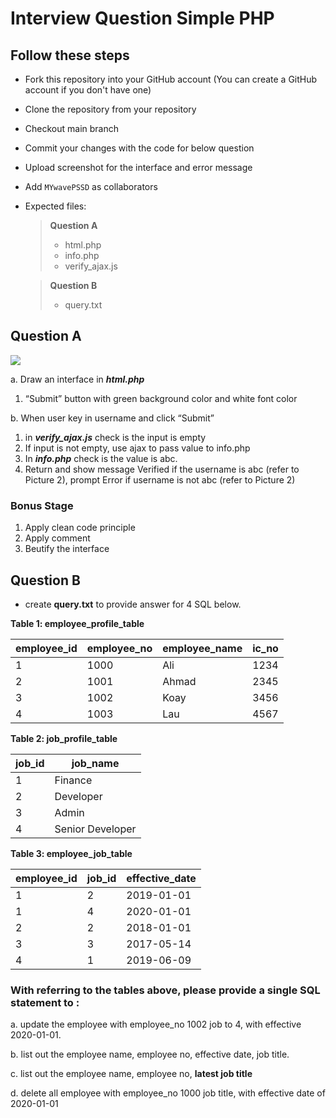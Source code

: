 # Interview Question Simple PHP

## Follow these steps


- Fork this repository into your GitHub account (You can create a GitHub account if you don't have one)
- Clone the repository from your repository
- Checkout main branch
- Commit your changes with the code for below question
- Upload screenshot for the interface and error message
- Add ```MYwavePSSD``` as collaborators


- Expected files:
  >
  > **Question A**
  > - html.php
  > - info.php
  > - verify_ajax.js
  
  >
  > **Question B**
  > - query.txt


## Question A

<img src="https://github.com/EmplxDevelopment/InterviewQuestion-PHP-Basic/blob/main/screen.png" />


a. Draw an interface in ***html.php***
  1. “Submit” button with green background color and white font color
  
b. When user key in username and click “Submit”
  1. in ***verify_ajax.js*** check is the input is empty
  2. If input is not empty, use ajax to pass value to info.php
  3. In ***info.php*** check is the value is abc.
  4. Return and show message Verified if the username is abc (refer to Picture 2), prompt Error if username is not abc (refer to Picture 2)

### Bonus Stage

1. Apply clean code principle
2. Apply comment
3. Beutify the interface

## Question B

- create **query.txt** to provide answer for 4 SQL below.

**Table 1: employee_profile_table**


|employee_id |employee_no |employee_name|ic_no|
|---|---|---|---|
|1 |1000 |Ali |1234|
|2 |1001 |Ahmad |2345|
|3 |1002 |Koay |3456|
|4 |1003 |Lau |4567|


**Table 2: job_profile_table**

|job_id |job_name|
|---|---|
|1 |Finance|
|2 |Developer|
|3 |Admin|
|4|Senior Developer|

**Table 3: employee_job_table**

|employee_id |job_id |effective_date|
|---|---|---|
|1| 2| 2019-01-01|
|1| 4| 2020-01-01|
|2| 2| 2018-01-01|
|3| 3| 2017-05-14|
|4| 1| 2019-06-09|

### With referring to the tables above, please provide a single SQL statement to :

a. update the employee with employee_no 1002 job to 4, with effective 2020-01-01.

b. list out the employee name, employee no, effective date, job title.

c. list out the employee name, employee no, **latest job title**

d. delete all employee with employee_no 1000 job title, with effective date of 2020-01-01
